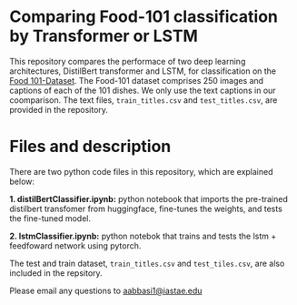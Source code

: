 # Comparing Food-101 classification by Transformer or LSTM
This repository compares the performace of two deep learning architectures, DistilBert transformer and LSTM, for classification on the [Food 101-Dataset](https://data.vision.ee.ethz.ch/cvl/datasets_extra/food-101/). The Food-101 dataset comprises 250 images and captions of each of the 101 dishes.  We only use the text captions in our coomparison. The text files, `train_titles.csv` and `test_titles.csv`, are provided in the repository.  

# Files and description
There are two python code files in this repository, which are explained below: 

**1. distilBertClassifier.ipynb:** python notebook that imports the pre-trained distilbert transfomer from huggingface, fine-tunes the weights, and tests the fine-tuned model.

**2. lstmClassifier.ipynb:** python notebok that trains and tests the lstm + feedfoward network using pytorch.

The test and train dataset, `train_titles.csv` and `test_tiles.csv`, are also included in the repsitory.

Please email any questions to aabbasi1@iastae.edu 
